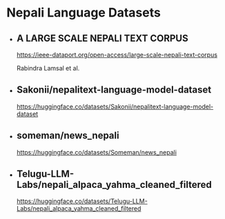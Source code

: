 # Nepali Language Datasets

- ## A LARGE SCALE NEPALI TEXT CORPUS
  https://ieee-dataport.org/open-access/large-scale-nepali-text-corpus

  Rabindra Lamsal et al.

- ## Sakonii/nepalitext-language-model-dataset
  https://huggingface.co/datasets/Sakonii/nepalitext-language-model-dataset

- ## someman/news_nepali
  https://huggingface.co/datasets/Someman/news_nepali

- ## Telugu-LLM-Labs/nepali_alpaca_yahma_cleaned_filtered
  https://huggingface.co/datasets/Telugu-LLM-Labs/nepali_alpaca_yahma_cleaned_filtered
